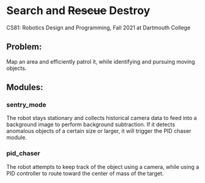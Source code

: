 # Search and ~~Rescue~~ Destroy

CS81: Robotics Design and Programming, Fall 2021 at Dartmouth College

## Problem:

Map an area and efficiently patrol it, while identifying and pursuing moving objects.

## Modules:

### sentry_mode
The robot stays stationary and collects historical camera data to feed into a background 
image to perform background subtraction. If it detects anomalous objects of a certain size or
larger, it will trigger the PID chaser module.

### pid_chaser
The robot attempts to keep track of the object using a camera, while using a PID controller
to route toward the center of mass of the target.